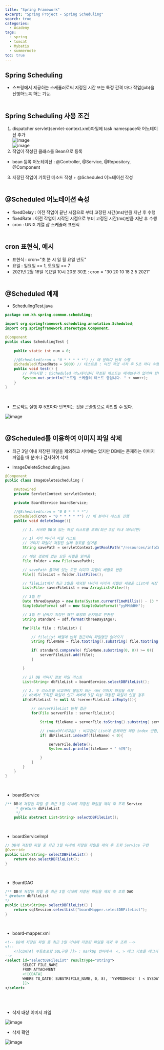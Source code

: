 ```yaml
---
title: "Spring Framework"
excerpt: "Spring Project - Spring Scheduling"
search: true
categories: 
  - Academy
tags: 
  - spring
  - tomcat
  - Mybatis
  - summernote
toc: true
---
```


## Spring Scheduling
- 스프링에서 제공하는 스케쥴러로써 지정된 시간 또는 특정 간격 마다 작업(job)을 진행하도록 하는 기능.<br><br>

## Spring Scheduling 사용 조건
1. dispatcher servlet(servlet-context.xml)파일에 task namespace와 어노테이션 추가<br>
![image](https://user-images.githubusercontent.com/72387870/108310972-a9872800-71f7-11eb-81e8-d6371448f356.png)<br>
![image](https://user-images.githubusercontent.com/72387870/108311035-bf94e880-71f7-11eb-947d-2f4a086229f9.png)<br>
2. 작업이 작성된 클래스를 Bean으로 등록<br>
- bean 등록 어노테이션 : @Controller, @Service, @Repository, @Component<br>
3. 지정된 작업이 기록된 메소드 작성 + @Scheduled 어노테이션 작성<br><br>

## @Scheduled 어노테이션 속성
- fixedDelay : 이전 작업이 끝난 시점으로 부터 고정된 시간(ms)만큼 지난 후 수행<br>
- fixedRate : 이전 작업이 시작된 시점으로 부터 고정된 시간(ms)만큼 지난 후 수행<br>
- cron : UNIX 계열 잡 스케쥴러 표현식<br><br>

## cron 표현식, 예시
- 표현식 : cron="초 분 시 일 월 요일 년도"<br>
- 요일 : 일요일 == 1, 토요일 == 7<br>
- 2021년 2월 18일 목요일 10시 20분 30초 : cron = "30 20 10 18 2 5 2021"<br><br>

## @Scheduled 예제

- SchedulingTest.java

```java
package com.kh.spring.common.scheduling;

import org.springframework.scheduling.annotation.Scheduled;
import org.springframework.stereotype.Component;

@Component
public class SchedulingTest {
	
	public static int num = 0;

	//@Scheduled(cron = "0 * * * * *") // 매 분마다 반복 수행
	@Scheduled(fixedRate = 5000) // 테스트용 : 이전 작업 시작 후 5초 마다 수행
	public void test() {
		// 주의사항 : @Scheduled 어노테이션이 작성된 메소드는 매개변수가 없어야 한다!
		System.out.println("스프링 스케쥴러 테스트 중입니다. " + num++);
	}
}
```

<br>

- 프로젝트 실행 후 5초마다 반복되는 것을 콘솔창으로 확인할 수 있다.<br>

![image](https://user-images.githubusercontent.com/72387870/108313502-c887b900-71fb-11eb-86f2-672e31dfbed6.png)<br><br>

## @Scheduled를 이용하여 이미지 파일 삭제
- 최근 3일 이내 저장된 파일을 제외하고 서버에는 있지만 DB에는 존재하는 이미지 파일을 매 분마다 검사하여 삭제<br>

- ImageDeleteScheduling.java

```java
@Component
public class ImageDeleteScheduling {

	@Autowired
	private ServletContext servletContext;

	private BoardService boardService;

	//@Scheduled(cron = "0 0 * * * *")
	@Scheduled(cron = "0 * * * * *") // 매 분마다 테스트 진행
	public void deleteImage(){

		// 1. 서버와 DB에 있는 파일 리스트를 조회(최근 3일 이내 데이터만)

		// 1) 서버 이미지 파일 리스트
		// 이미지 파일이 저장된 실제 경로를 얻어옴
		String savePath = servletContext.getRealPath("/resources/infoImages");

		// 해당 경로에 있는 모든 파일을 읽어옴
		File folder = new File(savePath);

		// savePath 폴더에 있는 모든 이미지 파일이 배열로 반환
		File[] fileList = folder.listFiles(); 

		// fileList에서 최근 3일을 제외한 나머지 이미지 파일만 새로운 List에 저장
		List<File> saverFileList = enw ArrayList<File>();

		// 3일 전
		Date threeDaysAgo = new Date(System.currentTimeMillis() - (3 * 24 * 60 * 60 * 1000));
		SimpleDateFormat sdf = new SimpleDateFormat("yyMMddHH");

		// 3일 전 날짜가 지정된 패턴 모양의 문자열로 반환됨
		String standard = sdf.format(threeDaysAgo);

		for(File file : fileList) {

			// fileList 배열에 반복 접근하여 파일명만 얻어오기
			String fileName = file.toString().substring( file.toString().lastIndexOf("\\") + 1 );

			if( standard.compareTo( fileName.substring(0, 8)) >= 0){
				serverFileList.add(file);
			}

		}

		// 2) DB 이미지 정보 파일 리스트
		List<String> dbFileList = boardService.selectDBFileList();

		// 2. 두 리스트를 비교하여 불일치 되는 서버 이미지 파일을 삭제
		// db에서 조회된 파일이 있고 서버에 3일 이상 저장된 파일이 있을 경우
		if(dbFileList != null && !serverFileList.isEmpty()){

			// serverFileList 반복 접근
			for(File serverFile : serverFileList){

				String fileName = serverFile.toString().substring( serverFile.toString().lastIndexOf("\\") + 1 );

				// indexOf(비교값) : 비교값이 List에 존재하면 해당 index 반환, 없으면 -1 반환
				if( dbFileList.indexOf(fileName) < 0){

					serverFile.delete();
					System.out.println(fileName + " 삭제");

				}
 			}
		}
	}
}
```

<br>

- boardService

```java
/** DB에 저장된 파일 중 최근 3일 이내에 저장된 파일을 제외 후 조회 Service
	 * @return dbFileList
	 */
	public abstract List<String> selectDBFileList();
```

<br>

- boardServiceImpl

```java
// DB에 저장된 파일 중 최근 3일 이내에 저장된 파일을 제외 후 조회 Service 구현
@Override
public List<String> selectDBFileList() {
	return dao.selectDBFileList();
}
```

<br>

- BoardDAO

```java
/** DB에 저장된 파일 중 최근 3일 이내에 저장된 파일을 제외 후 조회 DAO
* @return dbFileList
*/
public List<String> selectDBFileList() {
	return sqlSession.selectList("boardMapper.selectDBFileList");
}
```

<br>

- board-mapper.xml

```xml 
<!-- DB에 저장된 파일 중 최근 3일 이내에 저장된 파일을 제외 후 조회 -->
<!-- 
	<![CDATA[ 부등호포함 SQL구문 ]]> : markUp 언어에서  <, > 태그 기호를 태그가 아닌 글자로 인식하게 하는 구문
-->
<select id="selectDBFileList" resultType="string">
		SELECT FILE_NAME
		FROM ATTACHMENT
		<![CDATA[
		WHERE TO_DATE( SUBSTR(FILE_NAME, 0, 8), 'YYMMDDHH24' ) < SYSDATE - 3
		]]>
</select>
```

<br><br>

- 삭제 대상 이미지 파일<br>

![image](https://user-images.githubusercontent.com/72387870/108356936-1ae2cd00-7230-11eb-9e2b-e8dc2e0b345f.png)<br>

- 삭제 확인<br>

![image](https://user-images.githubusercontent.com/72387870/108357137-61d0c280-7230-11eb-9174-93a0f4336414.png)


